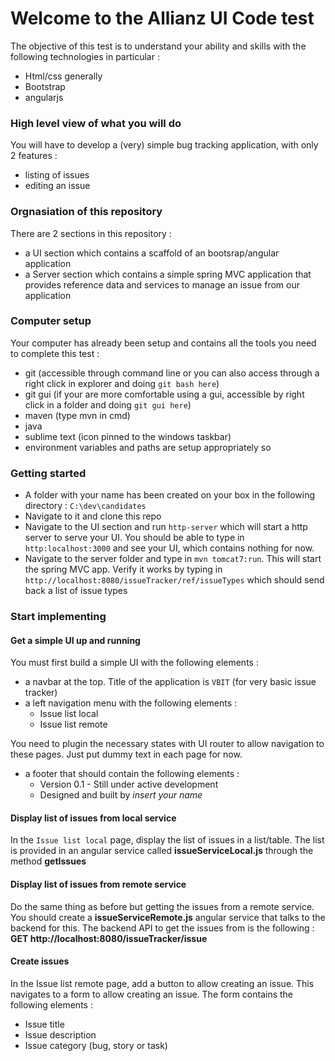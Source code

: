 # Welcome to the Allianz UI Code test

The objective of this test is to understand your ability and skills with the following technologies in particular : 
- Html/css generally
- Bootstrap
- angularjs


### High level view of what you will do
You will have to develop a (very) simple bug tracking application, with only 2 features : 
- listing of issues
- editing an issue

### Orgnasiation of this repository
There are 2 sections in this repository : 
- a UI section which contains a scaffold of an bootsrap/angular application
- a Server section which contains a simple spring MVC application that provides reference data and services to manage an issue from our application

### Computer setup
Your computer has already been setup and contains all the tools you need to complete this test : 
- git (accessible through command line or you can also access through a right click in explorer and doing `git bash here`)
- git gui (if your are more comfortable using a gui, accessible by right click in a folder and doing `git gui here`)
- maven (type mvn in cmd)
- java
- sublime text (icon pinned to the windows taskbar)
- environment variables and paths are setup appropriately so 

### Getting started
- A folder with your name has been created on your box in the following directory : `C:\dev\candidates`
- Navigate to it and clone this repo
- Navigate to the UI section and run `http-server` which will start a http server to serve your UI. 
You should be able to type in `http:localhost:3000` and see your UI, which contains nothing for now.
- Navigate to the server folder and type in `mvn tomcat7:run`. This will start the spring MVC app.
Verify it works by typing in `http://localhost:8080/issueTracker/ref/issueTypes` which should send back a list of issue types

### Start implementing

#### Get a simple UI up and running
You must first build a simple UI with the following elements : 
- a navbar at the top. Title of the application is `VBIT` (for very basic issue tracker)
- a left navigation menu with the following elements : 
	- Issue list local
	- Issue list remote

You need to plugin the necessary states with UI router to allow navigation to these pages.
Just put dummy text in each page for now.
- a footer that should contain the following elements : 
	- Version 0.1 - Still under active development
	- Designed and built by *insert your name*

#### Display list of issues from local service
In the `Issue list local` page, display the list of issues in a list/table.
The list is provided in an angular service called **issueServiceLocal.js** through the method **getIssues**

#### Display list of issues from remote service
Do the same thing as before but getting the issues from a remote service.
You should create a **issueServiceRemote.js** angular service that talks to the backend for this.
The backend API to get the issues from is the following : **GET http://localhost:8080/issueTracker/issue**

#### Create issues
In the Issue list remote page, add a button to allow creating an issue.
This navigates to a form to allow creating an issue.
The form contains the following elements : 
- Issue title
- Issue description
- Issue category (bug, story or task)


